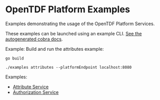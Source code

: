# OpenTDF Platform Examples

Examples demonstrating the usage of the OpenTDF Platform Services.

These examples can be launched using an example CLI. [See the autogenerated cobra docs](./docs/examples.md).

Example: Build and run the attributes example:
```shell
go build
```

```shell
./examples attributes --platformEndpoint localhost:8080
```

Examples:
- [Attribute Service](./cmd/attributes.go)
- [Authorization Service](./cmd/authorization.go)